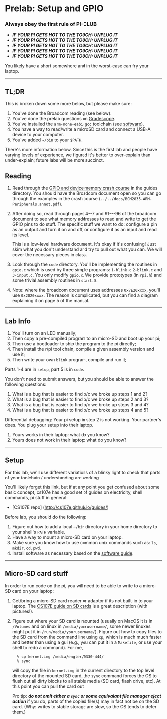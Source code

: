# Prelab: Setup and GPIO

### Always obey the first rule of PI-CLUB

- **_IF YOUR PI GETS HOT TO THE TOUCH: UNPLUG IT_**
- **_IF YOUR PI GETS HOT TO THE TOUCH: UNPLUG IT_**
- **_IF YOUR PI GETS HOT TO THE TOUCH: UNPLUG IT_**
- **_IF YOUR PI GETS HOT TO THE TOUCH: UNPLUG IT_**
- **_IF YOUR PI GETS HOT TO THE TOUCH: UNPLUG IT_**

You likely have a short somewhere and in the worst-case can fry your laptop.

---

## TL;DR

This is broken down some more below, but please make sure:

1. You've done the Broadcom reading (see below).
2. You've done the prelab questions on
   [Gradescope](https://www.gradescope.com/courses/488143/assignments/2568938).
3. You've installed the `arm-none-eabi-gcc` toolchain (see
   [software](setup/SOFTWARE.md)).
4. You have a way to read/write a microSD card and connect a USB-A device to
   your computer.
5. You've added `~/bin` to your `$PATH`.

There's more information below. Since this is the first lab and people have
varying levels of experience, we figured it's better to over-explain than
under-explain; future labs will be more succinct.

## Reading

1. Read through the [GPIO and device memory crash course](../../guides/GPIO.md)
   in the guides directory. You should have the Broadcom document open so you
   can go through the examples in the crash course
   (`../../docs/BCM2835-ARM-Peripherals.annot.pdf`).

2. After doing so, read through pages 4--7 and 91---96 of the broadcom
   document to see what memory addresses to read and write to get the GPIO pins
   to do stuff. The specific stuff we want to do: configure a pin as an output
   and turn it on and off, or configure it as an input and read its level.

   This is a low-level hardware document. It's okay if it's confusing! Just
   skim what you don't understand and try to pull out what you can. We will
   cover the necessary pieces in class.

3. Look through the `code` directory. You'll be implementing the routines in
   `gpio.c` which is used by three simple programs: `1-blink.c` `2-blink.c` and
   `3-input.c`. You only modify `gpio.c`. We provide prototypes (in `rpi.h`)
   and some trivial assembly routines in `start.S`.

4. Note: where the broadcom document uses addresses `0x7E20xxxx`, you'll use
   `0x2020xxxx`. The reason is complicated, but you can find a diagram
   explaining it on page 5 of the manual.

---

## Lab Info

1. You'll turn on an LED manually;
2. Then copy a pre-compiled program to an micro-SD and boot up your pi;
3. Then use a bootloader to ship the program to the pi directly;
4. Then install the r/pi tool chain, compile a given assembly
   version and use it;
5. Then write your own `blink` program, compile and run it;

Parts 1-4 are in `setup`, part 5 is in `code`.

You don't need to submit answers, but you should be able to answer the
following questions:

1. What is a bug that is easier to find b/c we broke up steps 1 and 2?
2. What is a bug that is easier to find b/c we broke up steps 2 and 3?
3. What is a bug that is easier to find b/c we broke up steps 3 and 4?
4. What is a bug that is easier to find b/c we broke up steps 4 and 5?

Differential debugging: Your pi setup in step 2 is not working.
Your partner's does. You plug your setup into their laptop.

1. Yours works in their laptop: what do you know?
2. Yours does not work in their laptop: what do you know?

---

## Setup

For this lab, we'll use different variations of a blinky light to check
that parts of your toolchain / understanding are working.

You'll likely forget this link, but if at any point you get confused
about some basic concept, cs107e has a good set of guides on electricity,
shell commands, pi stuff in general:

- [CS107E repo] (http://cs107e.github.io/guides/)

Before lab, you should do the following:

1.  Figure out how to add a local `~/bin` directory in your home directory
    to your shell's `PATH` variable.
2.  Have a way to mount a micro-SD card on your laptop.
3.  Make sure you know how to use common unix commands such as: `ls`,
    `mkdir`, `cd`, `pwd`.
4.  Install software as necessary based on the [software guide](setup/SOFTWARE.md).

---

## Micro-SD card stuff

In order to run code on the pi, you will need to be able to write to a
micro-SD card on your laptop:

1.  Get/bring a micro-SD card reader or adaptor if its not built-in
    to your laptop. The [CS107E guide on SD
    cards](http://cs107e.github.io/guides) is a great description
    (with pictures!).

2.  Figure out where your SD card is mounted (usually on MacOS it is in
    `/Volumes` and on linux in `/media/yourusername/`, some newer linuxes
    might put it in `/run/media/yourusername/`). Figure out
    how to copy files to the SD card from the command line using
    `cp`, which is much much faster and better than using a gui (e.g.,
    you can put it in a
    `Makefile`, or use your shell to redo a command). For me,

          % cp kernel.img /media/engler/0330-444/
          % sync

    will copy the file in `kernel.img` in the current directory to the
    top level directory of the mounted SD card, the `sync` command forces
    the OS to flush out all dirty blocks to all stable media (SD card,
    flash drive, etc). At this point you can pull the card out.

    Pro tip: **_do not omit either a `sync` or some equivalant file
    manager eject action_** if you do, parts of the copied file(s)
    may in fact not be on the SD card. (Why: writes to stable storage
    are slow, so the OS tends to defer them.)
